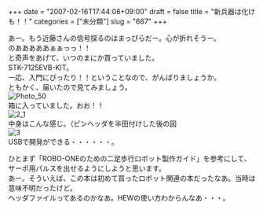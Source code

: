 +++
date = "2007-02-16T17:44:08+09:00"
draft = false
title = "新兵器は化けも！！"
categories = ["未分類"]
slug = "667"
+++

<p>あー。もう近藤さんの信号探るのはまっぴらだー。心が折れそうー。<br />のあああああぁぁっっ！！<br />と奇声をあげて、いつのまにか買っていました。<br />STK-7125EVB-KIT。<br />一応、入門にぴったり！！ということなので、がんばりましょうか。<br />ともかく、届いたので見てみましょう。<br /><img title="Photo_50" alt="Photo_50" src="/images/robolog/photos/uncategorized/photo_50.JPG" border="0" /> <br />箱に入っていました。おお！！<br /><img title="2_1" alt="2_1" src="/images/robolog/photos/uncategorized/2_1.JPG" border="0" /> <br />中身はこんな感じ。（ピンヘッダを半田付けした後の図<br /><img title="3" alt="3" src="/images/robolog/photos/uncategorized/3.JPG" border="0" /> <br />USBで開発ができる・・・・・・。</p>

<p>ひとまず「ROBO-ONEのための二足歩行ロボット製作ガイド」を参考にして、サーボ用パルスを出せるようにしようと思います。<br />あー。そういえば、この本は初めて買ったロボット関連の本だったなあ。当時は意味不明だったけど。<br />ヘッダファイルってあるのかなあ。HEWの使い方わからんなあ・・・。</p>

